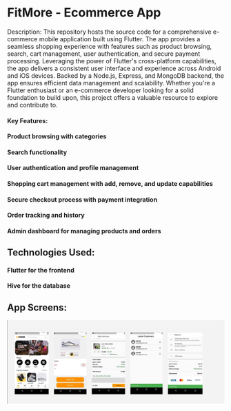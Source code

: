 # FitMore - Ecommerce App

Description:
This repository hosts the source code for a comprehensive e-commerce mobile application built using Flutter. The app provides a seamless shopping experience with features such as product browsing, search, cart management, user authentication, and secure payment processing. Leveraging the power of Flutter's cross-platform capabilities, the app delivers a consistent user interface and experience across Android and iOS devices. Backed by a Node.js, Express, and MongoDB backend, the app ensures efficient data management and scalability. Whether you're a Flutter enthusiast or an e-commerce developer looking for a solid foundation to build upon, this project offers a valuable resource to explore and contribute to.

#### Key Features:

#### Product browsing with categories
#### Search functionality 
#### User authentication and profile management
#### Shopping cart management with add, remove, and update capabilities
#### Secure checkout process with payment integration
#### Order tracking and history
#### Admin dashboard for managing products and orders

## Technologies Used:

#### Flutter for the frontend
#### Hive for the database

## App Screens:

![screenshot](fit-more.png)



